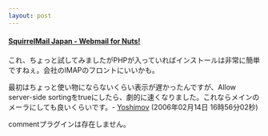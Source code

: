 ```yaml
---
layout: post
---
```

<h4><a href="http://www.squirrelmail.jp/index.php">SquirrelMail Japan - Webmail for Nuts!</a></h4>
<p>これ、ちょっと試してみましたがPHPが入っていればインストールは非常に簡単ですねぇ。会社のIMAPのフロントにいいかも。</p>
<p>最初はちょっと使い物にならないくらい表示が遅かったんですが、Allow server-side sortingをtrueにしたら、劇的に速くなりました。これならメインのメーラにしても良いくらいです。- <a href="/?page=Yoshimov" class="wikipage">Yoshimov</a> (2006年02月14日 16時56分02秒)</p>
<p><span class="error">commentプラグインは存在しません。</span> </p>
